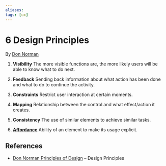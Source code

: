 ```yaml
---
aliases:
tags: [ux]
---
```


# 6 Design Principles

By [Don Norman](https://wikipedia.org/wiki/don_norman)

1. **Visibility**
   The more visible functions are, the more likely users will be able to know what to do next.

2. **Feedback**
   Sending back information about what action has been done and what to do to continue the activity.

3. **Constraints**
   Restrict user interaction at certain moments.

4. **Mapping**
   Relationship between the control and what effect/action it creates.

5. **Consistency**
   The use of similar elements to achieve similar tasks.

6. **[Affordance](../glossary/affordance.md)**
   Ability of an element to make its usage explicit.

## References

- [Don Norman Principles of Design](https://principles.design/examples/don-norman-s-principles-of-design) – Design Principles

